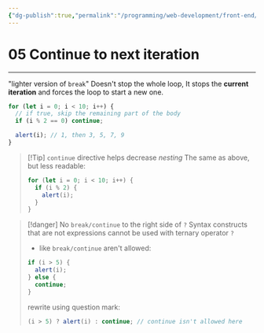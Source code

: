 ```yaml
---
{"dg-publish":true,"permalink":"/programming/web-development/front-end/javascript-vanilla/01-basics/10-loops/05-continue-to-next-iteration/","tags":["programming","webdevelopment","frontend","JavaScript"]}
---
```



# 05 Continue to next iteration

---

"lighter version of `break`"
Doesn't stop the whole loop,
It stops the **current iteration** and forces the loop to start a new one.

```javascript
for (let i = 0; i < 10; i++) {
  // if true, skip the remaining part of the body
  if (i % 2 == 0) continue;

  alert(i); // 1, then 3, 5, 7, 9
}
```

> [!Tip] `continue` directive helps decrease _nesting_
> The same as above, but less readable:
>
> ```javascript
> for (let i = 0; i < 10; i++) {
>   if (i % 2) {
>     alert(i);
>   }
> }
> ```

> [!danger] No `break/continue` to the right side of `?`
> Syntax constructs that are not expressions cannot be used with ternary operator `?`
>
> - like `break/continue` aren't allowed:
>
> ```javascript
> if (i > 5) {
> 	alert(i);
> } else {
> 	continue;
> }
> ```
>
> rewrite using question mark:
>
> ```javascript
> (i > 5) ? alert(i) : continue; // continue isn't allowed here
> ```
